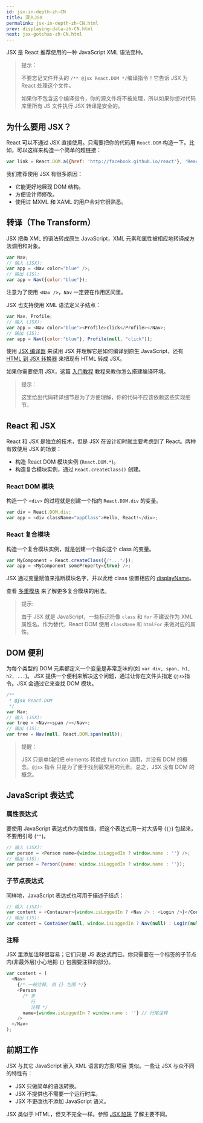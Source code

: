 ```yaml
---
id: jsx-in-depth-zh-CN
title: 深入JSX
permalink: jsx-in-depth-zh-CN.html
prev: displaying-data-zh-CN.html
next: jsx-gotchas-zh-CN.html
---
```


JSX 是 React 推荐使用的一种 JavaScript XML 语法变种。

>提示：
>
> 不要忘记文件开头的 `/** @jsx React.DOM */`编译指令！它告诉 JSX 为 React 处理这个文件。
>
> 如果你不包含这个编译指令，你的源文件将不被处理，所以如果你想对代码库里所有 JS 文件执行 JSX 转译是安全的。

## 为什么要用 JSX？

React 可以不通过 JSX 直接使用。只需要把你的代码用 `React.DOM` 构造一下。比如，可以这样来构造一个简单的超链接：

```javascript
var link = React.DOM.a({href: 'http://facebook.github.io/react'}, 'React');
```

我们推荐使用 JSX 有很多原因：

* 它能更好地展现 DOM 结构。
* 方便设计师修改。
* 使用过 MXML 和 XAML 的用户会对它很熟悉。

## 转译（The Transform）

JSX 把类 XML 的语法转成原生 JavaScript，XML 元素和属性被相应地转译成方法调用和对象。

```javascript
var Nav;
// 输入 (JSX):
var app = <Nav color="blue" />;
// 输出 (JS):
var app = Nav({color:"blue"});
```

注意为了使用 `<Nav />`，`Nav` 一定要在作用区间里。

JSX 也支持使用 XML 语法定义子结点：

```javascript
var Nav, Profile;
// 输入 (JSX):
var app = <Nav color="blue"><Profile>click</Profile></Nav>;
// 输出 (JS):
var app = Nav({color:"blue"}, Profile(null, "click"));
```

使用 [JSX 编译器](/react/jsx-compiler.html) 来试用 JSX 并理解它是如何编译到原生 JavaScript，还有[HTML 到 JSX 转换器](/react/html-jsx.html) 来把现有 HTML 转成 JSX。

如果你需要使用 JSX，这篇 [入门教程](/react/docs/getting-started.html) 教程来教你怎么搭建编译环境。

> 提示：
> 
> 这里给出代码转译细节是为了方便理解，你的代码不应该依赖这些实现细节。

## React 和 JSX

React 和 JSX 是独立的技术，但是 JSX 在设计初时就主要考虑到了 React。两种有效使用 JSX 的场景：

* 构造 React DOM 模块实例 (`React.DOM.*`)。
* 构造复合模块实例，通过 `React.createClass()` 创建。

### React DOM 模块

构造一个 `<div>` 的过程就是创建一个指向 `React.DOM.div` 的变量。

```javascript
var div = React.DOM.div;
var app = <div className="appClass">Hello, React!</div>;
```

### React 复合模块

构造一个复合模块实例，就是创建一个指向这个 class 的变量。

```javascript
var MyComponent = React.createClass({/*...*/});
var app = <MyComponent someProperty={true} />;
```

JSX 通过变量赋值来推断模块名字，并以此给 class 设置相应的 [displayName](/react/docs/component-specs.html#displayName)。

查看 [多重模块](/react/docs/multiple-components.html) 来了解更多复合模块的用法。

> 提示:
> 
> 由于 JSX 就是 JavaScript，一些标识符像 `class` 和 `for` 不建议作为 XML
> 属性名。作为替代，React DOM 使用 `className` 和 `htmlFor` 来做对应的属性。

## DOM 便利

为每个类型的 DOM 元素都定义一个变量是非常乏味的(如 `var div, span, h1, h2, ...`)。
JSX 提供一个便利来解决这个问题，通过让你在文件头指定 `@jsx`指令。JSX 会通过它来查找 DOM 模块。

```javascript
/**
 * @jsx React.DOM
 */
var Nav;
// 输入 (JSX):
var tree = <Nav><span /></Nav>;
// 输出 (JS):
var tree = Nav(null, React.DOM.span(null));
```

> 提醒：
>
> JSX 只是单纯的把 elements 转换成 function 调用，并没有 DOM 的概念。`@jsx` 指令
>  只是为了便于找到最常用的元素。总之，JSX 没有 DOM 的概念。

## JavaScript 表达式

### 属性表达式

要使用 JavaScript 表达式作为属性值，把这个表达式用一对大括号 (`{}`) 包起来，不要用引号 (`""`)。

```javascript
// 输入 (JSX):
var person = <Person name={window.isLoggedIn ? window.name : ''} />;
// 输出 (JS):
var person = Person({name: window.isLoggedIn ? window.name : ''});
```

### 子节点表达式

同样地，JavaScript 表达式也可用于描述子结点：

```javascript
// 输入 (JSX):
var content = <Container>{window.isLoggedIn ? <Nav /> : <Login />}</Container>;
// 输出 (JS):
var content = Container(null, window.isLoggedIn ? Nav(null) : Login(null));
```

### 注释

JSX 里添加注释很容易；它们只是 JS 表达式而已。你只需要在一个标签的子节点内(非最外层)小心地把 `{}` 包围要注释的部分。

```javascript
var content = (
  <Nav>
    {/* 一般注释, 用 {} 包围 */}
    <Person
      /* 多
         行
         注释 */
      name={window.isLoggedIn ? window.name : ''} // 行尾注释
    />
  </Nav>
);
```

## 前期工作

JSX 与其它 JavaScript 嵌入 XML 语言的方案/项目
类似。一些让 JSX 与众不同的特性有：

* JSX 只做简单的语法转换。
* JSX 不提供也不需要一个运行时库。
* JSX 不更改也不添加 JavaScript 语义。

JSX 类似于 HTML，但又不完全一样。参照 [JSX 陷阱](/react/docs/jsx-gotchas.html) 了解主要不同。
